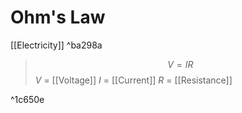 # Ohm's Law
[[Electricity]] ^ba298a

>$$V=IR$$
>$V$ = [[Voltage]]
>$I$ = [[Current]]
>$R$ = [[Resistance]]

^1c650e
